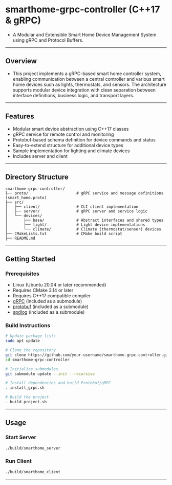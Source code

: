 # smarthome-grpc-controller (C++17 & gRPC)
- A Modular and Extensible Smart Home Device Management System using gRPC and Protocol Buffers.

---

## Overview
- This project implements a gRPC-based smart home controller system, enabling communication between a central controller and various smart home devices such as lights, thermostats, and sensors. The architecture supports modular device integration with clean separation between interface definitions, business logic, and transport layers.

---

## Features
- Modular smart device abstraction using C++17 classes
- gRPC service for remote control and monitoring
- Protobuf-based schema definition for device commands and status
- Easy-to-extend structure for additional device types
- Sample implementation for lighting and climate devices
- Includes server and client

---

## Directory Structure
```
smarthome-grpc-controller/
├── proto/                     # gRPC service and message definitions (smart_home.proto)
├── src/
│   ├── client/                # CLI client implementation
│   ├── server/                # gRPC server and service logic
│   └── devices/
│       ├── base/              # Abstract interfaces and shared types
│       ├── light/             # Light device implementations
│       └── climate/           # Climate (thermostat/sensor) devices
├── CMakeLists.txt             # CMake build script
├── README.md
```

---

## Getting Started
### Prerequisites
- Linux (Ubuntu 20.04 or later recommended)
- Requires CMake 3.14 or later
- Requires C++17 compatible compiler
- [gRPC](https://github.com/grpc/grpc) (included as a submodule)
- [protobuf](https://github.com/protocolbuffers/protobuf) (included as a submodule)
- [spdlog](https://github.com/gabime/spdlog) (included as a submodule)

### Build Instructions
```bash
# Update package lists
sudo apt update

# Clone the repository
git clone https://github.com/your-username/smarthome-grpc-controller.git
cd smarthome-grpc-controller

# Initialize submodules
git submodule update --init --recursive

# Install dependencies and build Protobuf/gRPC
. install_grpc.sh

# Build the project
. build_project.sh
```

---

## Usage
### Start Server
```bash
./build/smarthome_server
```

### Run Client
```bash
./build/smarthome_client
```

---